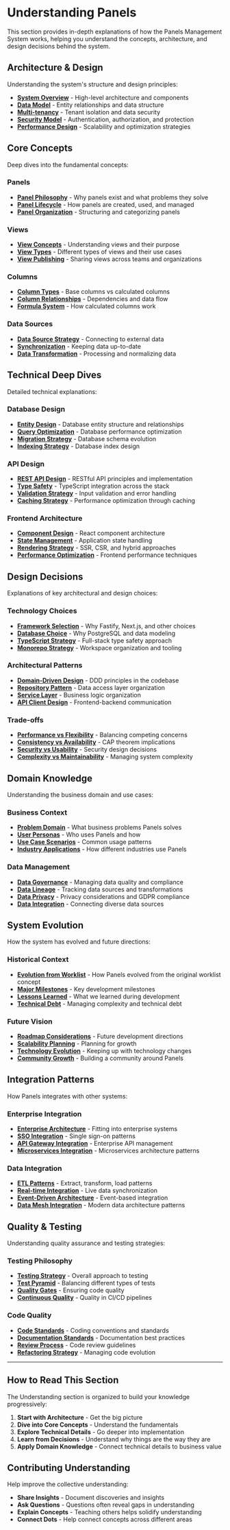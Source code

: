 # Understanding Panels

This section provides in-depth explanations of how the Panels Management System works, helping you understand the concepts, architecture, and design decisions behind the system.

## Architecture & Design

Understanding the system's structure and design principles:

- **[System Overview](./architecture/system-overview.md)** - High-level architecture and components
- **[Data Model](./architecture/data-model.md)** - Entity relationships and data structure
- **[Multi-tenancy](./architecture/multi-tenancy.md)** - Tenant isolation and data security
- **[Security Model](./architecture/security-model.md)** - Authentication, authorization, and protection
- **[Performance Design](./architecture/performance-design.md)** - Scalability and optimization strategies

## Core Concepts

Deep dives into the fundamental concepts:

### Panels
- **[Panel Philosophy](./concepts/panel-philosophy.md)** - Why panels exist and what problems they solve
- **[Panel Lifecycle](./concepts/panel-lifecycle.md)** - How panels are created, used, and managed
- **[Panel Organization](./concepts/panel-organization.md)** - Structuring and categorizing panels

### Views
- **[View Concepts](./concepts/view-concepts.md)** - Understanding views and their purpose
- **[View Types](./concepts/view-types.md)** - Different types of views and their use cases
- **[View Publishing](./concepts/view-publishing.md)** - Sharing views across teams and organizations

### Columns
- **[Column Types](./concepts/column-types.md)** - Base columns vs calculated columns
- **[Column Relationships](./concepts/column-relationships.md)** - Dependencies and data flow
- **[Formula System](./concepts/formula-system.md)** - How calculated columns work

### Data Sources
- **[Data Source Strategy](./concepts/datasource-strategy.md)** - Connecting to external data
- **[Synchronization](./concepts/data-synchronization.md)** - Keeping data up-to-date
- **[Data Transformation](./concepts/data-transformation.md)** - Processing and normalizing data

## Technical Deep Dives

Detailed technical explanations:

### Database Design
- **[Entity Design](./technical/entity-design.md)** - Database entity structure and relationships
- **[Query Optimization](./technical/query-optimization.md)** - Database performance optimization
- **[Migration Strategy](./technical/migration-strategy.md)** - Database schema evolution
- **[Indexing Strategy](./technical/indexing-strategy.md)** - Database index design

### API Design
- **[REST API Design](./technical/rest-api-design.md)** - RESTful API principles and implementation
- **[Type Safety](./technical/type-safety.md)** - TypeScript integration across the stack
- **[Validation Strategy](./technical/validation-strategy.md)** - Input validation and error handling
- **[Caching Strategy](./technical/caching-strategy.md)** - Performance optimization through caching

### Frontend Architecture
- **[Component Design](./technical/component-design.md)** - React component architecture
- **[State Management](./technical/state-management.md)** - Application state handling
- **[Rendering Strategy](./technical/rendering-strategy.md)** - SSR, CSR, and hybrid approaches
- **[Performance Optimization](./technical/frontend-performance.md)** - Frontend performance techniques

## Design Decisions

Explanations of key architectural and design choices:

### Technology Choices
- **[Framework Selection](./decisions/framework-selection.md)** - Why Fastify, Next.js, and other choices
- **[Database Choice](./decisions/database-choice.md)** - Why PostgreSQL and data modeling
- **[TypeScript Strategy](./decisions/typescript-strategy.md)** - Full-stack type safety approach
- **[Monorepo Strategy](./decisions/monorepo-strategy.md)** - Workspace organization and tooling

### Architectural Patterns
- **[Domain-Driven Design](./decisions/domain-driven-design.md)** - DDD principles in the codebase
- **[Repository Pattern](./decisions/repository-pattern.md)** - Data access layer organization
- **[Service Layer](./decisions/service-layer.md)** - Business logic organization
- **[API Client Design](./decisions/api-client-design.md)** - Frontend-backend communication

### Trade-offs
- **[Performance vs Flexibility](./decisions/performance-vs-flexibility.md)** - Balancing competing concerns
- **[Consistency vs Availability](./decisions/consistency-vs-availability.md)** - CAP theorem implications
- **[Security vs Usability](./decisions/security-vs-usability.md)** - Security design decisions
- **[Complexity vs Maintainability](./decisions/complexity-vs-maintainability.md)** - Managing system complexity

## Domain Knowledge

Understanding the business domain and use cases:

### Business Context
- **[Problem Domain](./domain/problem-domain.md)** - What business problems Panels solves
- **[User Personas](./domain/user-personas.md)** - Who uses Panels and how
- **[Use Case Scenarios](./domain/use-case-scenarios.md)** - Common usage patterns
- **[Industry Applications](./domain/industry-applications.md)** - How different industries use Panels

### Data Management
- **[Data Governance](./domain/data-governance.md)** - Managing data quality and compliance
- **[Data Lineage](./domain/data-lineage.md)** - Tracking data sources and transformations
- **[Data Privacy](./domain/data-privacy.md)** - Privacy considerations and GDPR compliance
- **[Data Integration](./domain/data-integration.md)** - Connecting diverse data sources

## System Evolution

How the system has evolved and future directions:

### Historical Context
- **[Evolution from Worklist](./evolution/from-worklist.md)** - How Panels evolved from the original worklist concept
- **[Major Milestones](./evolution/major-milestones.md)** - Key development milestones
- **[Lessons Learned](./evolution/lessons-learned.md)** - What we learned during development
- **[Technical Debt](./evolution/technical-debt.md)** - Managing complexity and technical debt

### Future Vision
- **[Roadmap Considerations](./evolution/roadmap-considerations.md)** - Future development directions
- **[Scalability Planning](./evolution/scalability-planning.md)** - Planning for growth
- **[Technology Evolution](./evolution/technology-evolution.md)** - Keeping up with technology changes
- **[Community Growth](./evolution/community-growth.md)** - Building a community around Panels

## Integration Patterns

How Panels integrates with other systems:

### Enterprise Integration
- **[Enterprise Architecture](./integration/enterprise-architecture.md)** - Fitting into enterprise systems
- **[SSO Integration](./integration/sso-integration.md)** - Single sign-on patterns
- **[API Gateway Integration](./integration/api-gateway-integration.md)** - Enterprise API management
- **[Microservices Integration](./integration/microservices-integration.md)** - Microservices architecture patterns

### Data Integration
- **[ETL Patterns](./integration/etl-patterns.md)** - Extract, transform, load patterns
- **[Real-time Integration](./integration/real-time-integration.md)** - Live data synchronization
- **[Event-Driven Architecture](./integration/event-driven-architecture.md)** - Event-based integration
- **[Data Mesh Integration](./integration/data-mesh-integration.md)** - Modern data architecture patterns

## Quality & Testing

Understanding quality assurance and testing strategies:

### Testing Philosophy
- **[Testing Strategy](./quality/testing-strategy.md)** - Overall approach to testing
- **[Test Pyramid](./quality/test-pyramid.md)** - Balancing different types of tests
- **[Quality Gates](./quality/quality-gates.md)** - Ensuring code quality
- **[Continuous Quality](./quality/continuous-quality.md)** - Quality in CI/CD pipelines

### Code Quality
- **[Code Standards](./quality/code-standards.md)** - Coding conventions and standards
- **[Documentation Standards](./quality/documentation-standards.md)** - Documentation best practices
- **[Review Process](./quality/review-process.md)** - Code review guidelines
- **[Refactoring Strategy](./quality/refactoring-strategy.md)** - Managing code evolution

---

## How to Read This Section

The Understanding section is organized to build your knowledge progressively:

1. **Start with Architecture** - Get the big picture
2. **Dive into Core Concepts** - Understand the fundamentals
3. **Explore Technical Details** - Go deeper into implementation
4. **Learn from Decisions** - Understand why things are the way they are
5. **Apply Domain Knowledge** - Connect technical details to business value

## Contributing Understanding

Help improve the collective understanding:

- **Share Insights** - Document discoveries and insights
- **Ask Questions** - Questions often reveal gaps in understanding
- **Explain Concepts** - Teaching others helps solidify understanding
- **Connect Dots** - Help connect concepts across different areas
